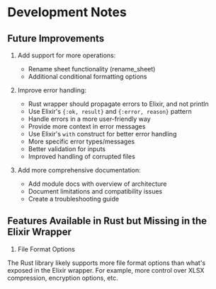 # Development Notes

## Future Improvements

1. Add support for more operations:

   - Rename sheet functionality (rename_sheet)
   - Additional conditional formatting options

2. Improve error handling:

   - Rust wrapper should propagate errors to Elixir, and not println
   - Use Elixir's `{:ok, result}` and `{:error, reason}` pattern
   - Handle errors in a more user-friendly way
   - Provide more context in error messages
   - Use Elixir's `with` construct for better error handling
   - More specific error types/messages
   - Better validation for inputs
   - Improved handling of corrupted files

3. Add more comprehensive documentation:
   - Add module docs with overview of architecture
   - Document limitations and compatibility issues
   - Create a troubleshooting guide

## Features Available in Rust but Missing in the Elixir Wrapper

1. File Format Options

The Rust library likely supports more file format options than what's exposed in the Elixir wrapper.
For example, more control over XLSX compression, encryption options, etc.
